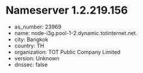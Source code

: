 # Nameserver 1.2.219.156

* as_number: 23969
* name: node-i3g.pool-1-2.dynamic.totinternet.net.
* city: Bangkok
* country: TH
* organization: TOT Public Company Limited
* version: Unknown
* dnssec: false
